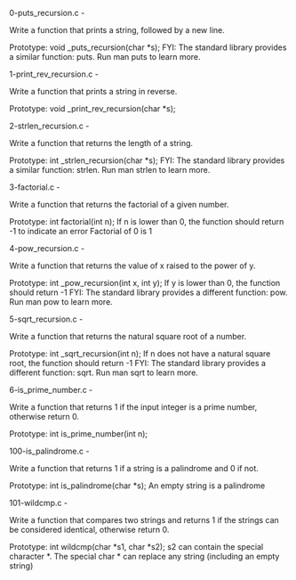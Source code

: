 0-puts_recursion.c -

Write a function that prints a string, followed by a new line.

Prototype: void _puts_recursion(char *s);
FYI: The standard library provides a similar function: puts. Run man puts to learn more.

1-print_rev_recursion.c -

Write a function that prints a string in reverse.

Prototype: void _print_rev_recursion(char *s);

2-strlen_recursion.c -

Write a function that returns the length of a string.

Prototype: int _strlen_recursion(char *s);
FYI: The standard library provides a similar function: strlen. Run man strlen to learn more.

3-factorial.c -

Write a function that returns the factorial of a given number.

Prototype: int factorial(int n);
If n is lower than 0, the function should return -1 to indicate an error
Factorial of 0 is 1

4-pow_recursion.c -

Write a function that returns the value of x raised to the power of y.

Prototype: int _pow_recursion(int x, int y);
If y is lower than 0, the function should return -1
FYI: The standard library provides a different function: pow. Run man pow to learn more.

5-sqrt_recursion.c -

Write a function that returns the natural square root of a number.

Prototype: int _sqrt_recursion(int n);
If n does not have a natural square root, the function should return -1
FYI: The standard library provides a different function: sqrt. Run man sqrt to learn more.

6-is_prime_number.c -

Write a function that returns 1 if the input integer is a prime number, otherwise return 0.

Prototype: int is_prime_number(int n);

100-is_palindrome.c -

Write a function that returns 1 if a string is a palindrome and 0 if not.

Prototype: int is_palindrome(char *s);
An empty string is a palindrome

101-wildcmp.c -

Write a function that compares two strings and returns 1 if the strings can be considered identical, otherwise return 0.

Prototype: int wildcmp(char *s1, char *s2);
s2 can contain the special character *.
The special char * can replace any string (including an empty string)

